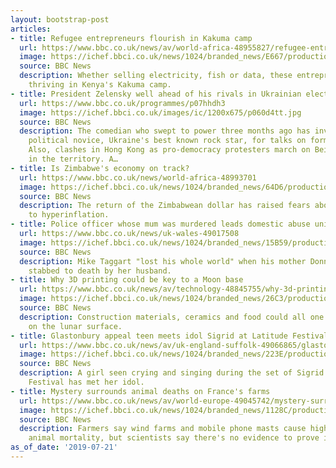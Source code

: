 ```yaml
---
layout: bootstrap-post
articles:
- title: Refugee entrepreneurs flourish in Kakuma camp
  url: https://www.bbc.co.uk/news/av/world-africa-48955827/refugee-entrepreneurs-flourish-in-kakuma-camp
  image: https://ichef.bbci.co.uk/news/1024/branded_news/E667/production/_107838985_p07gndvh.jpg
  source: BBC News
  description: Whether selling electricity, fish or data, these entrepreneurs are
    thriving in Kenya's Kakuma camp.
- title: President Zelensky well ahead of his rivals in Ukrainian elections
  url: https://www.bbc.co.uk/programmes/p07hhdh3
  image: https://ichef.bbci.co.uk/images/ic/1200x675/p060d4tt.jpg
  source: BBC News
  description: The comedian who swept to power three months ago has invited another
    political novice, Ukraine's best known rock star, for talks on forming a coalition.
    Also, clashes in Hong Kong as pro-democracy protesters march on Beijing's headquarters
    in the territory. A…
- title: Is Zimbabwe's economy on track?
  url: https://www.bbc.co.uk/news/world-africa-48993701
  image: https://ichef.bbci.co.uk/news/1024/branded_news/64D6/production/_107941852_zimbabwequotepic.png
  source: BBC News
  description: The return of the Zimbabwean dollar has raised fears about a return
    to hyperinflation.
- title: Police officer whose mum was murdered leads domestic abuse unit
  url: https://www.bbc.co.uk/news/uk-wales-49017508
  image: https://ichef.bbci.co.uk/news/1024/branded_news/15B59/production/_107912988_double.jpg
  source: BBC News
  description: Mike Taggart "lost his whole world" when his mother Donna Crist was
    stabbed to death by her husband.
- title: Why 3D printing could be key to a Moon base
  url: https://www.bbc.co.uk/news/av/technology-48845755/why-3d-printing-could-be-key-to-a-moon-base
  image: https://ichef.bbci.co.uk/news/1024/branded_news/26C3/production/_107932990_p07h74jn.jpg
  source: BBC News
  description: Construction materials, ceramics and food could all one day be printed
    on the lunar surface.
- title: Glastonbury appeal teen meets idol Sigrid at Latitude Festival
  url: https://www.bbc.co.uk/news/av/uk-england-suffolk-49066865/glastonbury-appeal-teen-meets-idol-sigrid-at-latitude-festival
  image: https://ichef.bbci.co.uk/news/1024/branded_news/223E/production/_107966780_p07hh6wt.jpg
  source: BBC News
  description: A girl seen crying and singing during the set of Sigrid at Glastonbury
    Festival has met her idol.
- title: Mystery surrounds animal deaths on France's farms
  url: https://www.bbc.co.uk/news/av/world-europe-49045742/mystery-surrounds-animal-deaths-on-france-s-farms
  image: https://ichef.bbci.co.uk/news/1024/branded_news/1128C/production/_107948207_p07hc2lx.jpg
  source: BBC News
  description: Farmers say wind farms and mobile phone masts cause higher rates of
    animal mortality, but scientists say there's no evidence to prove it.
as_of_date: '2019-07-21'
---
```


